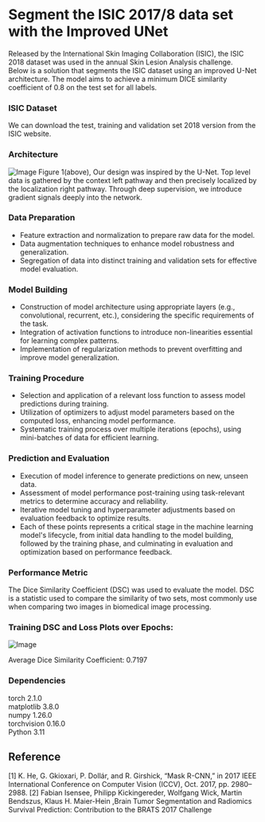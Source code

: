 # Segment the ISIC 2017/8 data set with the Improved UNet
Released by the International Skin Imaging Collaboration (ISIC), the ISIC 2018 dataset was used in the annual Skin Lesion Analysis challenge.  
Below is a solution that segments the ISIC dataset using an improved U-Net architecture. The model aims to achieve a minimum DICE similarity coefficient of 0.8 on the test set for all labels.  

### ISIC Dataset
We can download the test, training and validation set 2018 version from the ISIC website.  

### Architecture
![Image](https://github.com/jyz523/PatternAnalysis-2023/assets/125327045/88cd0f74-a50f-4aaf-921f-76f108f943e2)
Figure 1(above), Our design was inspired by the U-Net. Top level data is gathered by the context left pathway and then precisely localized by the localization right pathway.  Through deep supervision, we introduce gradient signals deeply into the network.

### Data Preparation  
- Feature extraction and normalization to prepare raw data for the model.  
- Data augmentation techniques to enhance model robustness and generalization.  
- Segregation of data into distinct training and validation sets for effective model evaluation.  
 
### Model Building  
- Construction of model architecture using appropriate layers (e.g., convolutional, recurrent, etc.), considering the specific requirements of the task.  
- Integration of activation functions to introduce non-linearities essential for learning complex patterns.  
- Implementation of regularization methods to prevent overfitting and improve model generalization.  

### Training Procedure  
- Selection and application of a relevant loss function to assess model predictions during training.  
- Utilization of optimizers to adjust model parameters based on the computed loss, enhancing model performance.  
- Systematic training process over multiple iterations (epochs), using mini-batches of data for efficient learning.  

### Prediction and Evaluation  
- Execution of model inference to generate predictions on new, unseen data.  
- Assessment of model performance post-training using task-relevant metrics to determine accuracy and reliability.  
- Iterative model tuning and hyperparameter adjustments based on evaluation feedback to optimize results.  
- Each of these points represents a critical stage in the machine learning model's lifecycle, from initial data handling to the model building, followed by the training phase, and culminating in evaluation and optimization based on performance feedback.  

### Performance Metric
The Dice Similarity Coefficient (DSC) was used to evaluate the model. DSC is a statistic used to compare the similarity of two sets, most commonly use when comparing two images in biomedical image processing.  

### Training DSC and Loss Plots over Epochs:
![Image](https://github.com/jyz523/PatternAnalysis-2023/assets/125327045/6ad6ed69-5483-4f55-89ce-1cad501deb80)


Average Dice Similarity Coefficient: 0.7197

### Dependencies 
torch 2.1.0  
matplotlib 3.8.0  
numpy 1.26.0  
torchvision 0.16.0  
Python 3.11

## **Reference** 
[1] K. He, G. Gkioxari, P. Dollár, and R. Girshick, “Mask R-CNN,” in 2017 IEEE International Conference on
Computer Vision (ICCV), Oct. 2017, pp. 2980–2988.
[2] Fabian Isensee, Philipp Kickingereder, Wolfgang Wick, Martin Bendszus, Klaus H. Maier-Hein ,Brain Tumor Segmentation and Radiomics Survival Prediction: Contribution to the BRATS 2017 Challenge
